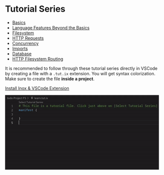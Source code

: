 # Tutorial Series 

- [Basics](./00-basics/)
- [Language Features Beyond the Basics](./01-lang-features-beyond-basics/)
- [Filesystem](./02-filesystem/)
- [HTTP Requests](./03-http-reqs/)
- [Concurrency](./04-concurrency/)
- [Imports](./05-imports/)
- [Database](./06-database/)
- [HTTP Filesystem Routing](./07-fs-routing/)

It is recommended to follow through these tutorial series directly in VSCode by creating a file with a `.tut.ix` extension.
You will get syntax colorization. Make sure to create the file **inside a project**.

[Install Inox & VSCode Extension](https://github.com/inoxlang/inox#-installation)

![tutorial-demo](https://github.com/inoxlang/inox-vscode/raw/master/assets/docs/tutorial-demo.gif)

